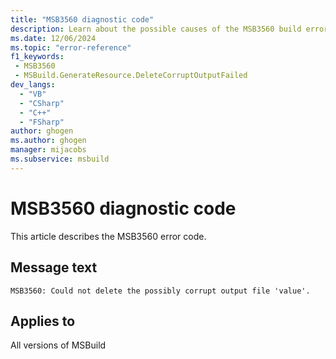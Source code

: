 ```yaml
---
title: "MSB3560 diagnostic code"
description: Learn about the possible causes of the MSB3560 build error, and get troubleshooting tips.
ms.date: 12/06/2024
ms.topic: "error-reference"
f1_keywords:
 - MSB3560
 - MSBuild.GenerateResource.DeleteCorruptOutputFailed
dev_langs:
  - "VB"
  - "CSharp"
  - "C++"
  - "FSharp"
author: ghogen
ms.author: ghogen
manager: mijacobs
ms.subservice: msbuild
---
```


# MSB3560 diagnostic code

<!-- :::ErrorDefinitionDescription::: -->
<!-- :::editable-content name="introDescription"::: -->
This article describes the MSB3560 error code.
<!-- :::editable-content-end::: -->

## Message text

`MSB3560: Could not delete the possibly corrupt output file 'value'.`

<!-- :::editable-content name="postOutputDescription"::: -->
<!--
{StrBegin="MSB3560: "}
-->
<!-- :::editable-content-end::: -->
<!-- :::ErrorDefinitionDescription-end::: -->

## Applies to

All versions of MSBuild
